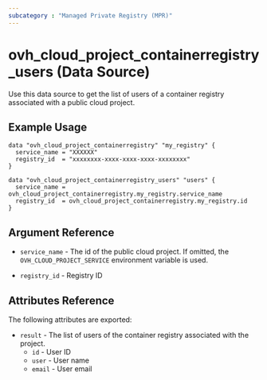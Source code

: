 ```yaml
---
subcategory : "Managed Private Registry (MPR)"
---
```


# ovh_cloud_project_containerregistry_users (Data Source)

Use this data source to get the list of users of a container registry associated with a public cloud project.

## Example Usage

```hcl
data "ovh_cloud_project_containerregistry" "my_registry" {
  service_name = "XXXXXX"
  registry_id  = "xxxxxxxx-xxxx-xxxx-xxxx-xxxxxxxx"
}

data "ovh_cloud_project_containerregistry_users" "users" {
  service_name = ovh_cloud_project_containerregistry.my_registry.service_name
  registry_id  = ovh_cloud_project_containerregistry.my_registry.id
}
```

## Argument Reference


* `service_name` - The id of the public cloud project. If omitted,
    the `OVH_CLOUD_PROJECT_SERVICE` environment variable is used. 

* `registry_id` - Registry ID

## Attributes Reference

The following attributes are exported:

* `result` - The list of users of the container registry associated with the project.
   * `id` - User ID
   * `user` - User name
   * `email` - User email
